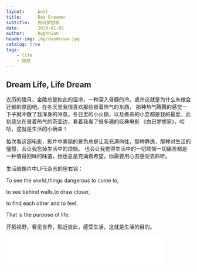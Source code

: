```yaml
---
layout:     post   				    
title:      Day Dreamer
subtitle:   白日梦想家
date:       2020-01-05				
author:     hughnian				
header-img: img/daydream.jpg
catalog: true 						
tags:							
    - life
    - 随想
---
```


## Dream Life, Life Dream

农历的腊月，金陵总是如此的湿冷，一种深入骨髓的冷。或许这就是为什么朱棣会迁都的原因吧。在冬天里我很喜欢那些冒着热气的东西，
那种热气腾腾的感觉一下子就冲散了我浑身的冷意。冬日里的小火锅，以及煮茶的小壶都是我的最爱。此刻我坐在冒着热气的茶壶边，看着我看了很多遍的经典电影
《白日梦想家》，哈哈，这就是生活的小确幸！

每次看这部电影，影片中美丽的景色总是让我充满向往，那种静逸，那种对生活的憧憬，会让我忘掉生活中的烦恼。
也会让我觉得生活中的一切烦恼一切痛苦都是一种值得回味的味道，她也总是充满着希望，你需要用心去感受去聆听。

生活就像片中LIFE杂志的座右铭：

To see the world,things dangerous to come to,

to see behind walls,to draw closer,

to find each other and to feel.

That is the purpose of life.

开拓视野，看见世界，贴近彼此，感受生活，这就是生活的目的。

<iframe frameborder="no" border="0" marginwidth="0" marginheight="0" width="430" height="86" src="//music.163.com/outchain/player?type=2&id=1491585&auto=1&height=66"></iframe>